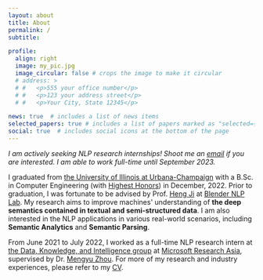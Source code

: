 ```yaml
---
layout: about
title: About
permalink: /
subtitle: 

profile:
  align: right
  image: my_pic.jpg
  image_circular: false # crops the image to make it circular
  # address: >
  # #   <p>555 your office number</p>
  # #   <p>123 your address street</p>
  # #   <p>Your City, State 12345</p>

news: true  # includes a list of news items
selected_papers: true # includes a list of papers marked as "selected={true}"
social: true  # includes social icons at the bottom of the page
---
```

*I am actively seeking NLP research internships! Shoot me an [email](mailto:jx17@illinois.edu) if you are interested. I am able to work full-time until September 2023.*

I graduated from [the University of Illinois at Urbana-Champaign](https://illinois.edu/) with a B.Sc. in Computer Engineering (with [Highest Honors](https://ece.illinois.edu/academics/ugrad/honors-programs)) in December, 2022. Prior to graduation, I was fortunate to be advised by Prof. [Heng Ji](http://blender.cs.illinois.edu/hengji.html) at [Blender NLP Lab](http://blender.cs.illinois.edu/index.html). My research aims to improve machines' understanding of **the deep semantics contained in textual and semi-structured data**. I am also interested in the NLP applications in various real-world scenarios, including **Semantic Analytics** and **Semantic Parsing**.

From June 2021 to July 2022, I worked as a full-time NLP research intern at [the Data, Knowledge, and Intelligence group](https://www.microsoft.com/en-us/research/group/data-knowledge-intelligence/) at [Microsoft Research Asia](https://www.microsoft.com/en-us/research/lab/microsoft-research-asia/), supervised by Dr. [Mengyu Zhou](https://www.microsoft.com/en-us/research/people/mezho/). For more of my research and industry experiences, please refer to my [CV](https://liamjxu.github.io/assets/pdf/JialiangXu%20CV%202022.12.19.pdf).


